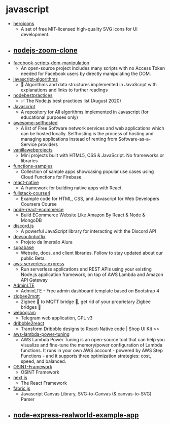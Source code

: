 # javascript
- [heroicons](https://github.com/tailwindlabs/heroicons)
  - A set of free MIT-licensed high-quality SVG icons for UI development.
- [nodejs-zoom-clone](https://github.com/CleverProgrammers/nodejs-zoom-clone)
  - 
- [facebook-scripts-dom-manipulation](https://github.com/JayremntB/facebook-scripts-dom-manipulation)
  - An open-source project includes many scripts with no Access Token needed for Facebook users by directly manipulating the DOM.
- [javascript-algorithms](https://github.com/trekhleb/javascript-algorithms)
  - 📝 Algorithms and data structures implemented in JavaScript with explanations and links to further readings
- [nodebestpractices](https://github.com/goldbergyoni/nodebestpractices)
  - ✅ The Node.js best practices list (August 2020)
- [Javascript](https://github.com/TheAlgorithms/Javascript)
  - A repository for All algorithms implemented in Javascript (for educational purposes only)
- [awesome-selfhosted](https://github.com/awesome-selfhosted/awesome-selfhosted)
  - A list of Free Software network services and web applications which can be hosted locally. Selfhosting is the process of hosting and managing applications instead of renting from Software-as-a-Service providers
- [vanillawebprojects](https://github.com/bradtraversy/vanillawebprojects)
  - Mini projects built with HTML5, CSS & JavaScript. No frameworks or libraries
- [functions-samples](https://github.com/firebase/functions-samples)
  - Collection of sample apps showcasing popular use cases using Cloud Functions for Firebase
- [react-native](https://github.com/facebook/react-native)
  - A framework for building native apps with React.
- [fullstack-course4](https://github.com/jhu-ep-coursera/fullstack-course4)
  - Example code for HTML, CSS, and Javascript for Web Developers Coursera Course
- [node-react-ecommerce](https://github.com/basir/node-react-ecommerce)
  - Build ECommerce Website Like Amazon By React & Node & MongoDB
- [discord.js](https://github.com/discordjs/discord.js)
  - A powerful JavaScript library for interacting with the Discord API
- [devsoutinhoflix](https://github.com/omariosouto/devsoutinhoflix)
  - Projeto da Imersão Alura
- [supabase](https://github.com/supabase/supabase)
  - Website, docs, and client libraries. Follow to stay updated about our public Beta.
- [aws-serverless-express](https://github.com/awslabs/aws-serverless-express)
  - Run serverless applications and REST APIs using your existing Node.js application framework, on top of AWS Lambda and Amazon API Gateway
- [AdminLTE](https://github.com/ColorlibHQ/AdminLTE)
  - AdminLTE - Free admin dashboard template based on Bootstrap 4
- [zigbee2mqtt](https://github.com/Koenkk/zigbee2mqtt)
  - Zigbee 🐝 to MQTT bridge 🌉, get rid of your proprietary Zigbee bridges 🔨
- [webogram](https://github.com/zhukov/webogram)
  - Telegram web application, GPL v3
- [dribbble2react](https://github.com/react-ui-kit/dribbble2react)
  - Transform Dribbble designs to React-Native code | Shop UI Kit >>
- [aws-lambda-power-tuning](https://github.com/alexcasalboni/aws-lambda-power-tuning)
  - AWS Lambda Power Tuning is an open-source tool that can help you visualize and fine-tune the memory/power configuration of Lambda functions. It runs in your own AWS account - powered by AWS Step Functions - and it supports three optimization strategies: cost, speed, and balanced.
- [OSINT-Framework](https://github.com/lockfale/OSINT-Framework)
  - OSINT Framework
- [next.js](https://github.com/vercel/next.js)
  - The React Framework
- [fabric.js](https://github.com/fabricjs/fabric.js)
  - Javascript Canvas Library, SVG-to-Canvas (& canvas-to-SVG) Parser
- [node-express-realworld-example-app](https://github.com/gothinkster/node-express-realworld-example-app)
  - 
